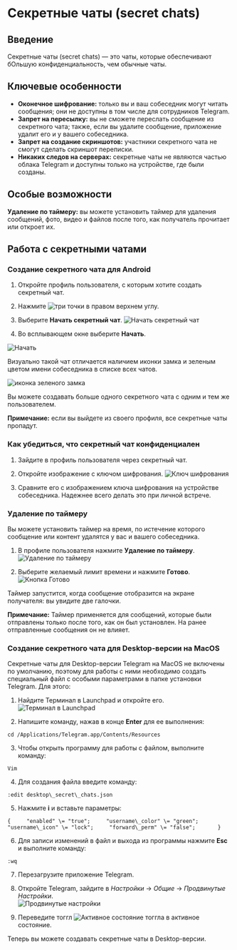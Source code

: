 # Секретные чаты (secret chats)

## Введение

Секретные чаты (secret chats) — это чаты, которые обеспечивают бОльшую конфиденциальность, чем обычные чаты. 

## Ключевые особенности

* **Оконечное шифрование:** только вы и ваш собеседник могут читать сообщения; они не доступны в том числе для сотрудников Telegram.  
* **Запрет на пересылку:** вы не сможете переслать сообщение из секретного чата; также, если вы удалите сообщение, приложение удалит его и у вашего собеседника.  
* **Запрет на создание скриншотов:** участники секретного чата не смогут сделать скриншот переписки.  
* **Никаких следов на серверах:** секретные чаты не являются частью облака Telegram и доступны только на устройстве, где были созданы. 

## Особые возможности

**Удаление по таймеру:** вы можете установить таймер для удаления сообщений, фото, видео и файлов после того, как получатель прочитает или откроет их. 

## Работа с секретными чатами

### Создание секретного чата для Android

1. Откройте профиль пользователя, с которым хотите создать секретный чат.  
2. Нажмите ![три точки](./images/MoreButton.jpg) в правом верхнем углу.  
3. Выберите **Начать секретный чат**.
![Начать секретный чат](./images/StartSecretChat.png)

4. Во всплывающем окне выберите **Начать**.

![Начать](./images/StartSecretChat2.png)  
     
Визуально такой чат отличается наличием иконки замка и зеленым цветом имени собеседника в списке всех чатов.

![иконка зеленого замка](./images/SecretChatImage.png)

Вы можете создавать больше одного секретного чата с одним и тем же пользователем.

**Примечание:** если вы выйдете из своего профиля, все секретные чаты пропадут.

### Как убедиться, что секретный чат конфиденциален

1. Зайдите в профиль пользователя через секретный чат.  
2. Откройте изображение с ключом шифрования.
![Ключ шифрования](./images/EncodeKey.png)

3. Сравните его с изображением ключа шифрования на устройстве собеседника. Надежнее всего делать это при личной встрече. 

### Удаление по таймеру

Вы можете установить таймер на время, по истечение которого сообщение или контент удалятся у вас и вашего собеседника.

1. В профиле пользователя нажмите **Удаление по таймеру**.
![Удаление по таймеру](./images/TimerDelete.png)

2. Выберите желаемый лимит времени и нажмите **Готово**.
![Кнопка Готово](./images/DoneButton.png)

Таймер запустится, когда сообщение отобразится на экране получателя: вы увидите две галочки.

**Примечание:** Таймер применяется для сообщений, которые были отправлены только после того, как он был установлен. На ранее отправленные сообщения он не влияет.

### Создание секретного чата для Desktop-версии на MacOS

Секретные чаты для Desktop-версии Telegram на MacOS не включены по умолчанию, поэтому для работы с ними необходимо создать специальный файл с особыми параметрами в папке установки Telegram. Для этого:

1. Найдите Терминал в Launchpad и откройте его.  
   ![Терминал в Launchpad](./images/Terminal.png) 
     
2. Напишите команду, нажав в конце **Enter** для ее выполнения:

`cd /Applications/Telegram.app/Contents/Resources`


3. Чтобы открыть программу для работы с файлом, выполните команду:

`Vim`

4. Для создания файла введите команду:

`:edit desktop\_secret\_chats.json`   

5.  Нажмите **i** и вставьте параметры:

```
{     "enabled" \= "true";     "username\_color" \= "green";     "username\_icon" \= "lock";     "forward\_perm" \= "false";       }
```


6. Для записи изменений в файл и выхода из программы нажмите **Esc** и выполните команду:

`:wq`


7. Перезагрузите приложение Telegram.  
8. Откройте Telegram, зайдите в *Настройки* → *Общие* → *Продвинутые Настройки*.  
   ![Продвинутые настройки](./images/Settings.png)
     
9. Переведите тоггл ![Активное состояние тоггла](./images/Toggle.png) в активное состояние.

Теперь вы можете создавать секретные чаты в Desktop-версии.
